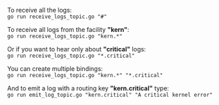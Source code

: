 To receive all the logs:  
`go run receive_logs_topic.go "#"`  

To receive all logs from the facility **"kern"**:  
`go run receive_logs_topic.go "kern.*"`  

Or if you want to hear only about **"critical"** logs:  
`go run receive_logs_topic.go "*.critical"`  

You can create multiple bindings:  
`go run receive_logs_topic.go "kern.*" "*.critical"`  

And to emit a log with a routing key **"kern.critical"** type:  
`go run emit_log_topic.go "kern.critical" "A critical kernel error"`
